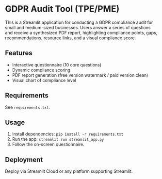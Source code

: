 # GDPR Audit Tool (TPE/PME)

This is a Streamlit application for conducting a GDPR compliance audit for small and medium-sized businesses. Users answer a series of questions and receive a synthesized PDF report, highlighting compliance points, gaps, recommendations, resource links, and a visual compliance score.

## Features
- Interactive questionnaire (10 core questions)
- Dynamic compliance scoring
- PDF report generation (free version watermark / paid version clean)
- Visual chart of compliance level

## Requirements
See `requirements.txt`.

## Usage
1. Install dependencies: `pip install -r requirements.txt`
2. Run the app: `streamlit run streamlit_app.py`
3. Follow the on-screen questionnaire.

## Deployment
Deploy via Streamlit Cloud or any platform supporting Streamlit.

